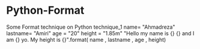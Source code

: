 # Python-Format
Some Format technique on Python
technique_1
name= "Ahmadreza"
lastname= "Amiri"
age = "20"
height = "1.85m"
"Hello  my name is {} {} and I am {} yo. My height is {}".format( name , lastname , age , height)
